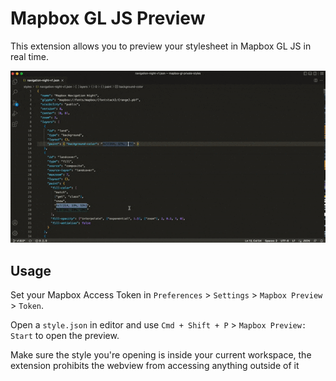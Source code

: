 # Mapbox GL JS Preview

This extension allows you to preview your stylesheet in Mapbox GL JS in real time.

![Preview of the extension's functionality](docs/preview.gif)

## Usage

Set your Mapbox Access Token in `Preferences` > `Settings` > `Mapbox Preview` > `Token`.

Open a `style.json` in editor and use `Cmd + Shift + P` > `Mapbox Preview: Start` to open the preview.

Make sure the style you're opening is inside your current workspace, the extension prohibits the webview from accessing anything outside of it
